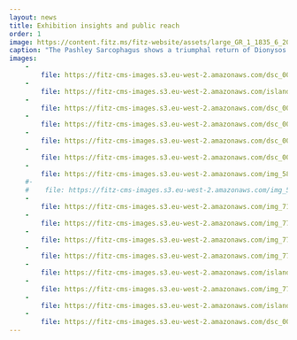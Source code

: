 ```yaml
---
layout: news
title: Exhibition insights and public reach
order: 1
image: https://content.fitz.ms/fitz-website/assets/large_GR_1_1835_6_200807_adn21_dc1__2_.jpeg?key=exhibition
caption: "The Pashley Sarcophagus shows a triumphal return of Dionysos. It is made of Luna marble carved in relief and dates to the Middle Roman Imperial period (101-200 CE). The sacrophagus was found in Arvi on Crete. Copyright Fitzwilliam Museum."
images:
    -
        file: https://fitz-cms-images.s3.eu-west-2.amazonaws.com/dsc_0002.jpg
    -
        file: https://fitz-cms-images.s3.eu-west-2.amazonaws.com/islanders-exhibition_202302_amt49_-65.jpg
    -
        file: https://fitz-cms-images.s3.eu-west-2.amazonaws.com/dsc_0006.jpg
    -
        file: https://fitz-cms-images.s3.eu-west-2.amazonaws.com/dsc_0010.jpg
    -
        file: https://fitz-cms-images.s3.eu-west-2.amazonaws.com/dsc_0027.jpg
    -
        file: https://fitz-cms-images.s3.eu-west-2.amazonaws.com/dsc_0035.jpg
    -
        file: https://fitz-cms-images.s3.eu-west-2.amazonaws.com/img_5845.jpg
    #-
    #    file: https://fitz-cms-images.s3.eu-west-2.amazonaws.com/img_5847.jpg
    -
        file: https://fitz-cms-images.s3.eu-west-2.amazonaws.com/img_7105.jpg
    -
        file: https://fitz-cms-images.s3.eu-west-2.amazonaws.com/img_7771.jpg
    -
        file: https://fitz-cms-images.s3.eu-west-2.amazonaws.com/img_7793.jpg
    -
        file: https://fitz-cms-images.s3.eu-west-2.amazonaws.com/img_7795.jpg
    -
        file: https://fitz-cms-images.s3.eu-west-2.amazonaws.com/islanders-exhibition_202302_amt49_-083.jpg
    -
        file: https://fitz-cms-images.s3.eu-west-2.amazonaws.com/img_7797.jpg
    -
        file: https://fitz-cms-images.s3.eu-west-2.amazonaws.com/islanders-exhibition_202302_amt49_-087.jpg
    -
        file: https://fitz-cms-images.s3.eu-west-2.amazonaws.com/dsc_0005.jpg
---
```


